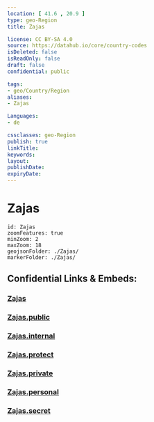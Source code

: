 ```yaml
---
location: [ 41.6 , 20.9 ] 
type: geo-Region
title: Zajas

license: CC BY-SA 4.0
source: https://datahub.io/core/country-codes
isDeleted: false
isReadOnly: false
draft: false
confidential: public

tags:
- geo/Country/Region
aliases:
- Zajas

Languages:
- de

cssclasses: geo-Region
publish: true
linkTitle: 
keywords: 
layout: 
publishDate: 
expiryDate: 
---
```


# Zajas

```leaflet
id: Zajas
zoomFeatures: true 
minZoom: 2 
maxZoom: 18
geojsonFolder: ./Zajas/
markerFolder: ./Zajas/
```


## Confidential Links & Embeds: 

### [Zajas](/_Standards/Earth/Continent/Europe/Europe~South/Macedonia~North/Municipalities~Macedonia/Zajas.md) 

### [Zajas.public](/_public/Earth/Continent/Europe/Europe~South/Macedonia~North/Municipalities~Macedonia/Zajas.public.md) 

### [Zajas.internal](/_internal/Earth/Continent/Europe/Europe~South/Macedonia~North/Municipalities~Macedonia/Zajas.internal.md) 

### [Zajas.protect](/_protect/Earth/Continent/Europe/Europe~South/Macedonia~North/Municipalities~Macedonia/Zajas.protect.md) 

### [Zajas.private](/_private/Earth/Continent/Europe/Europe~South/Macedonia~North/Municipalities~Macedonia/Zajas.private.md) 

### [Zajas.personal](/_personal/Earth/Continent/Europe/Europe~South/Macedonia~North/Municipalities~Macedonia/Zajas.personal.md) 

### [Zajas.secret](/_secret/Earth/Continent/Europe/Europe~South/Macedonia~North/Municipalities~Macedonia/Zajas.secret.md)

